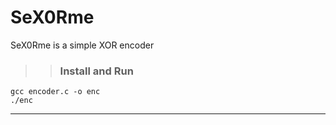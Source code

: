 # SeX0Rme

SeX0Rme is a simple XOR encoder 

>> ### Install and Run

```
gcc encoder.c -o enc 
./enc
```

-----------

